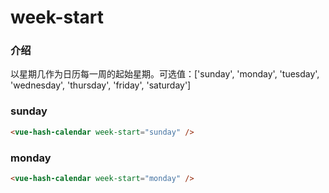 # week-start

### 介绍

以星期几作为日历每一周的起始星期。可选值：['sunday', 'monday', 'tuesday', 'wednesday', 'thursday', 'friday', 'saturday']

### sunday

```html
<vue-hash-calendar week-start="sunday" />
```

### monday

```html
<vue-hash-calendar week-start="monday" />
```
